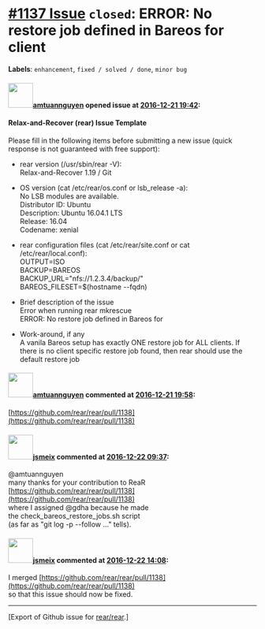 [\#1137 Issue](https://github.com/rear/rear/issues/1137) `closed`: ERROR: No restore job defined in Bareos for client
=====================================================================================================================

**Labels**: `enhancement`, `fixed / solved / done`, `minor bug`

#### <img src="https://avatars.githubusercontent.com/u/5570513?v=4" width="50">[amtuannguyen](https://github.com/amtuannguyen) opened issue at [2016-12-21 19:42](https://github.com/rear/rear/issues/1137):

#### Relax-and-Recover (rear) Issue Template

Please fill in the following items before submitting a new issue (quick
response is not guaranteed with free support):

-   rear version (/usr/sbin/rear -V):  
    Relax-and-Recover 1.19 / Git

-   OS version (cat /etc/rear/os.conf or lsb\_release -a):  
    No LSB modules are available.  
    Distributor ID: Ubuntu  
    Description: Ubuntu 16.04.1 LTS  
    Release: 16.04  
    Codename: xenial

-   rear configuration files (cat /etc/rear/site.conf or cat
    /etc/rear/local.conf):  
    OUTPUT=ISO  
    BACKUP=BAREOS  
    BACKUP\_URL="nfs://1.2.3.4/backup/"  
    BAREOS\_FILESET=$(hostname --fqdn)

-   Brief description of the issue  
    Error when running rear mkrescue  
    ERROR: No restore job defined in Bareos for

-   Work-around, if any  
    A vanila Bareos setup has exactly ONE restore job for ALL clients.
    If there is no client specific restore job found, then rear should
    use the default restore job

#### <img src="https://avatars.githubusercontent.com/u/5570513?v=4" width="50">[amtuannguyen](https://github.com/amtuannguyen) commented at [2016-12-21 19:58](https://github.com/rear/rear/issues/1137#issuecomment-268623761):

[https://github.com/rear/rear/pull/1138](https://github.com/rear/rear/pull/1138)

#### <img src="https://avatars.githubusercontent.com/u/1788608?u=925fc54e2ce01551392622446ece427f51e2f0ce&v=4" width="50">[jsmeix](https://github.com/jsmeix) commented at [2016-12-22 09:37](https://github.com/rear/rear/issues/1137#issuecomment-268758678):

@amtuannguyen  
many thanks for your contribution to ReaR  
[https://github.com/rear/rear/pull/1138](https://github.com/rear/rear/pull/1138)  
where I assigned @gdha because he made  
the check\_bareos\_restore\_jobs.sh script  
(as far as "git log -p --follow ..." tells).

#### <img src="https://avatars.githubusercontent.com/u/1788608?u=925fc54e2ce01551392622446ece427f51e2f0ce&v=4" width="50">[jsmeix](https://github.com/jsmeix) commented at [2016-12-22 14:08](https://github.com/rear/rear/issues/1137#issuecomment-268806440):

I merged
[https://github.com/rear/rear/pull/1138](https://github.com/rear/rear/pull/1138)  
so that this issue should now be fixed.

------------------------------------------------------------------------

\[Export of Github issue for
[rear/rear](https://github.com/rear/rear).\]
